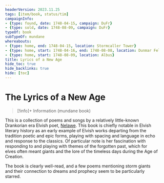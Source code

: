 ```yaml
---
headerVersion: 2023.11.25
tags: [item/book, status/tim]
campaignInfo:
- {type: found, date: 1748-04-15, campaign: DuFr}
- {type: sold, date: 1748-08-09, campaign: DuFr}
typeOf: book
subTypeOf: mundane
whereabouts:
- {type: home, end: 1748-04-15, location: Stormcaller Tower}
- {type: home, start: 1748-04-16, end: 1748-08-08, location: Dunmar Fellowship}
- {type: home, start: 1748-08-09, location: Albus}
title: Lyrics of a New Age
hide_toc: true
hide_backlinks: true
hide: [toc]
---
```

# The Lyrics of a New Age
>[!info]+ Information
> (mundane book)
> 
>> 
>> 
>> 

This is a collection of poems and songs by a relatively little-known Drankorian era Elvish poet, [Nelawe](<../../people/elves/nelawe.md>). This book is chiefly notable in Elvish literary history as an early example of Elvish works departing from the tradition poetic and epic forms, playing with spacing and language in echo and response to the classics. Of particular note is her fascination with responding to and playing with themes of the forgotten past, which for elves often meant giants and the lore of the timeless days during the Age of Creation. 

The book is clearly well-read, and a few poems mentioning storm giants and their connection to dreams and prophecy seem to be particularly starred. 

